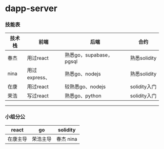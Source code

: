 # dapp-server
### 技能表
| 技术栈| 前端| 后端| 合约| 
| --- | --- | --- |  --- |
| 春杰| 用过react| 熟悉go，supabase，pgsql| 熟悉solidity
| nina| 用过express、| 熟悉go、nodejs| 熟悉solidity
| 在康| 用过react| 较熟悉go、nodejs| solidity入门
| 荣浩|写过react| 熟悉go、python| solidity入门

***
### 小组分公			
| react| go| solidity| 
| --- | --- | --- |
| 在康主导|荣浩主导| 春杰 nina
